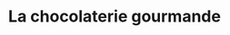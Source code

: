 ---
title: "La chocolaterie gourmande"
url: /amboise/la-chocolaterie-gourmande/
shop: Schokolade
---